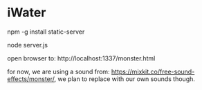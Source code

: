 # iWater

npm -g install static-server

node server.js

open browser to: http://localhost:1337/monster.html

for now, we are using a sound from: https://mixkit.co/free-sound-effects/monster/, we plan to replace with our own sounds though.
